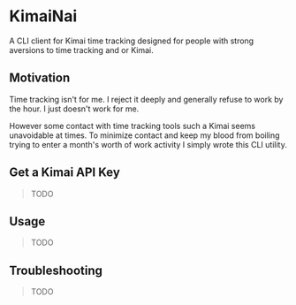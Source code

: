 # KimaiNai

A CLI client for Kimai time tracking designed for people with strong aversions to time tracking and or Kimai.

## Motivation

Time tracking isn't for me. I reject it deeply and generally refuse to work by the hour. I just doesn't work for me.

However some contact with time tracking tools such a Kimai seems unavoidable at times. To minimize contact and keep my blood from boiling trying to enter a month's worth of work activity I simply wrote this CLI utility.

## Get a Kimai API Key

> TODO

## Usage

> TODO

## Troubleshooting

> TODO
